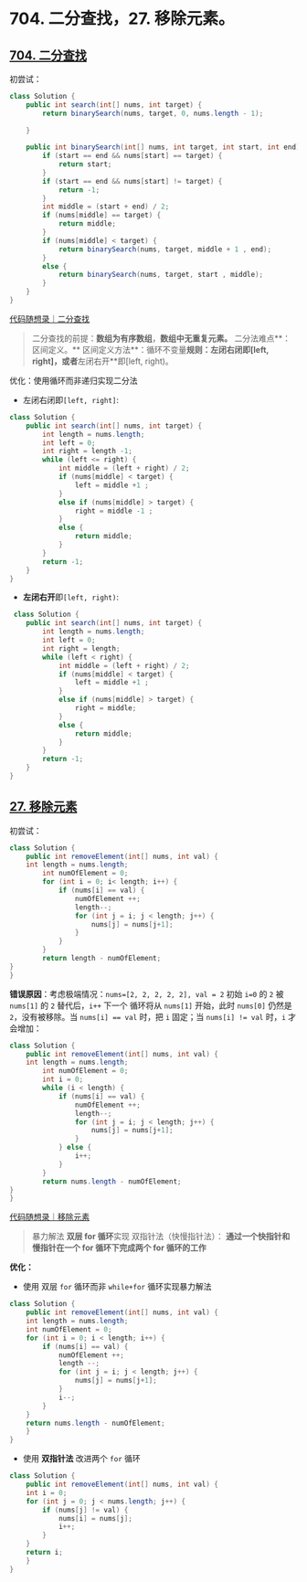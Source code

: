 # 704. 二分查找，27. 移除元素。

## [704. 二分查找](https://link.zhihu.com/?target=https%3A//leetcode.com/problems/binary-search/)

初尝试：

```java
class Solution {
    public int search(int[] nums, int target) {
        return binarySearch(nums, target, 0, nums.length - 1);
        
    }
    
    public int binarySearch(int[] nums, int target, int start, int end) {
        if (start == end && nums[start] == target) {
            return start;
        }
        if (start == end && nums[start] != target) {
            return -1;
        }
        int middle = (start + end) / 2;
        if (nums[middle] == target) {
            return middle;
        }
        if (nums[middle] < target) {
            return binarySearch(nums, target, middle + 1 , end);
        }
        else {
            return binarySearch(nums, target, start , middle);
        }
    }
}
```

[代码随想录｜二分查找](https://link.zhihu.com/?target=https%3A//programmercarl.com/0704.%E4%BA%8C%E5%88%86%E6%9F%A5%E6%89%BE.html%23%E6%80%9D%E8%B7%AF)

> 二分查找的前提：**数组为有序数组**，**数组中无重复元素。**
> 二分法难点**：区间定义。**
> 区间定义方法**：循环不变量**规则：**左闭右闭**即[left, right]，或者**左闭右开**即[left, right)。

优化：使用循环而非递归实现二分法

- 左闭右闭即`[left, right]`:

```java
class Solution {
    public int search(int[] nums, int target) {
        int length = nums.length;
        int left = 0;
        int right = length -1;
        while (left <= right) {
            int middle = (left + right) / 2;
            if (nums[middle] < target) {
                left = middle +1 ;
            }
            else if (nums[middle] > target) {
                right = middle -1 ;
            }
            else {
                return middle;
            }
        }
        return -1;
    }
}
```

- **左闭右开**即`[left, right)`:

```java
 class Solution {
    public int search(int[] nums, int target) {
        int length = nums.length;
        int left = 0;
        int right = length;
        while (left < right) {
            int middle = (left + right) / 2;
            if (nums[middle] < target) {
                left = middle +1 ;
            }
            else if (nums[middle] > target) {
                right = middle;
            }
            else {
                return middle;
            }
        }
        return -1;
    }
}
```

## [27. 移除元素](https://link.zhihu.com/?target=https%3A//leetcode.com/problems/remove-element/)

初尝试：

```java
class Solution {
    public int removeElement(int[] nums, int val) {
    int length = nums.length;
        int numOfElement = 0;
        for (int i = 0; i< length; i++) {
            if (nums[i] == val) {
                numOfElement ++;
                length--;
                for (int j = i; j < length; j++) {
                    nums[j] = nums[j+1];
                }
            }
        }
        return length - numOfElement;
}
}
```

**错误原因**：考虑极端情况：`nums=[2, 2, 2, 2, 2], val = 2` 初始 `i=0` 的 `2` 被 `nums[1]` 的 `2` 替代后，`i++` 下一个 循环将从 `nums[1]` 开始，此时 `nums[0]` 仍然是 `2`，没有被移除。当 `nums[i] == val` 时，把 `i` 固定；当 `nums[i] != val` 时，`i` 才会增加：

```java
class Solution {
    public int removeElement(int[] nums, int val) {
    int length = nums.length;
        int numOfElement = 0;
        int i = 0;
        while (i < length) {
            if (nums[i] == val) {
                numOfElement ++;
                length--;
                for (int j = i; j < length; j++) {
                    nums[j] = nums[j+1];
                }
            } else {
                i++;
            }
        }
        return nums.length - numOfElement;
}
}
```

[代码随想录｜移除元素](https://link.zhihu.com/?target=https%3A//programmercarl.com/0027.%E7%A7%BB%E9%99%A4%E5%85%83%E7%B4%A0.html%23%E6%80%9D%E8%B7%AF)

> 暴力解法 **双层 for 循环**实现
> 双指针法（快慢指针法）： **通过一个快指针和慢指针在一个 for 循环下完成两个 for 循环的工作**

**优化：**

- 使用 双层 `for` 循环而非 `while+for` 循环实现暴力解法

```java
class Solution {
    public int removeElement(int[] nums, int val) {
    int length = nums.length;
    int numOfElement = 0;
    for (int i = 0; i < length; i++) {
        if (nums[i] == val) {
            numOfElement ++;
            length --;
            for (int j = i; j < length; j++) {
                nums[j] = nums[j+1];
            }
            i--;
        } 
    }
    return nums.length - numOfElement;
    }
}
```

- 使用 **双指针法** 改进两个 `for` 循环

```java
class Solution {
    public int removeElement(int[] nums, int val) {
    int i = 0;
    for (int j = 0; j < nums.length; j++) {
        if (nums[j] != val) {
            nums[i] = nums[j];
            i++;
        }
    }
    return i;
    }
}
```
